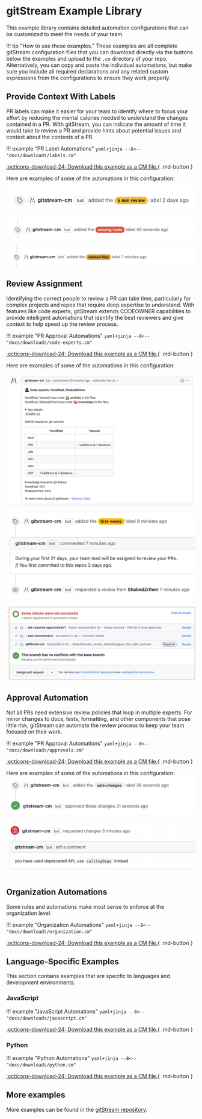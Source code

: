 # gitStream Example Library

This example library contains detailed automation configurations that can be customized to meet the needs of your team.

!!! tip "How to use these examples."
    These examples are all complete gitStream configuration files that you can download directly via the buttons below the examples and upload to the `.cm` directory of your repo. Alternatively, you can copy and paste the individual automations, but make sure you include all required declarations and any related custom expressions from the configurations to ensure they work properly. 

## Provide Context With Labels
PR labels can make it easier for your team to identify where to focus your effort by reducing the mental calories needed to understand the changes contained in a PR. With gitStream, you can indicate the amount of time it would take to review a PR and provide hints about potential issues and context about the contents of a PR.

!!! example "PR Label Automations"
    ```yaml+jinja
    --8<-- "docs/downloads/labels.cm"
    ```
    <div class="result" markdown>
      <span>
      [:octicons-download-24: Download this example as a CM file.](/downloads/labels.cm){ .md-button }
      </span>
    </div>

Here are examples of some of the automations in this configuration:

![Estimated Review Time label](screenshots/etr_label_example.png)

![Missing Tests Label](screenshots/missing-labels-example.png)

![Deleted Files Label](screenshots/github-deleted-files.png)
## Review Assignment
 Identifying the correct people to review a PR can take time, particularly for complex projects and repos that require deep expertise to understand. With features like code experts, gitStream extends CODEOWNER capabilities to provide intelligent automations that identify the best reviewers and give context to help speed up the review process.

!!! example "PR Approval Automations"
    ```yaml+jinja
    --8<-- "docs/downloads/code-experts.cm"
    ```
    <div class="result" markdown>
      <span>
      [:octicons-download-24: Download this example as a CM file.](/downloads/code-experts.cm){ .md-button }
      </span>
    </div>

Here are examples of some of the automations in this configuration:

![Code Experts](screenshots/github-codeexperts-expanded.png)

![New Contributor Example](screenshots/first-weeks-example.png)

![Required Reviews Example](screenshots/required-check-block-merge.png)
## Approval Automation
Not all PRs need extensive review policies that loop in multiple experts. For minor changes to docs, tests, formatting, and other components that pose little risk, gitStream can automate the review process to keep your team focused on their work.

!!! example "PR Approval Automations"
    ```yaml+jinja
    --8<-- "docs/downloads/approvals.cm"
    ```
    <div class="result" markdown>
      <span>
      [:octicons-download-24: Download this example as a CM file.](/downloads/approvals.cm){ .md-button }
      </span>
    </div>

Here are examples of some of the automations in this configuration:
![Approve Safe Changes](screenshots/approved-safe-changes.png)

![Change Deprecated API](screenshots/change_use_deprectaed_api.png)
## Organization Automations
Some rules and automations make most sense to enforce at the organization level. 

!!! example "Organization Automations"
    ```yaml+jinja
    --8<-- "docs/downloads/organization.cm"
    ```
    <div class="result" markdown>
      <span>
      [:octicons-download-24: Download this example as a CM file.](/downloads/organization.cm){ .md-button }
      </span>
    </div>
## Language-Specific Examples
This section contains examples that are specific to languages and development environments.
### JavaScript
!!! example "JavaScript Automations"
    ```yaml+jinja
    --8<-- "docs/downloads/javascript.cm"
    ```
    <div class="result" markdown>
      <span>
      [:octicons-download-24: Download this example as a CM file.](/downloads/javascript.cm){ .md-button }
      </span>
    </div>
### Python

!!! example "Python Automations"
    ```yaml+jinja
    --8<-- "docs/downloads/python.cm"
    ```
    <div class="result" markdown>
      <span>
      [:octicons-download-24: Download this example as a CM file.](/downloads/python.cm){ .md-button }
      </span>
    </div>
## More examples

More examples can be found in the [gitStream repository](https://github.com/linear-b/gitstream/tree/main/automations).